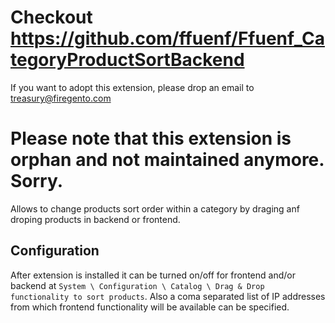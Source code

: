 # Checkout https://github.com/ffuenf/Ffuenf_CategoryProductSortBackend

If you want to adopt this extension, please drop an email to treasury@firegento.com

Please note that this extension is orphan and not maintained anymore. Sorry.
============================================================================

Allows to change products sort order within a category by draging anf droping products in backend or frontend.

Configuration
-------------
After extension is installed it can be turned on/off for frontend and/or backend at `System \ Configuration \ Catalog \ Drag & Drop functionality to sort products`. Also a coma separated list of IP addresses from which frontend functionality will be available can be specified.
